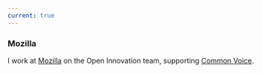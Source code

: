 ```yaml
---
current: true
---
```


### Mozilla

I work at [Mozilla](https://www.mozilla.org) on the Open Innovation team, supporting [Common Voice](https://voice.mozilla.org).
